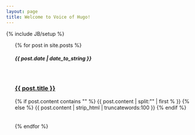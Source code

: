 ```yaml
---
layout: page
title: Welcome to Voice of Hugo!
---
```

{% include JB/setup %}
<ul class="posts">
  {% for post in site.posts %}
    <span><h5><b>{{ post.date | date_to_string }}</h5></b></span>
    <br />
    <span><a href="{{ BASE_PATH }}{{ post.url }}"><h3> <b> {{ post.title }} </b></h3></a></span>
    
<div class="post-content-truncate">
  {% if post.content contains "<!-- more -->" %}
    {{ post.content | split:"<!-- more -->" | first % }}
  {% else %}
    {{ post.content | strip_html | truncatewords:100 }}
  {% endif %}
</div>
<br /> <br />
  {% endfor %}
</ul>